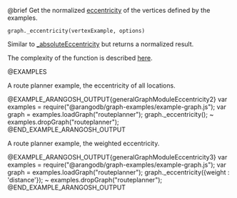 

@brief Get the normalized
[eccentricity](http://en.wikipedia.org/wiki/Distance_%28graph_theory%29)
of the vertices defined by the examples.

`graph._eccentricity(vertexExample, options)`

Similar to [_absoluteEccentricity](#absoluteeccentricity) but returns a normalized result.

The complexity of the function is described
[here](../Aql/GraphOperations.md#the-complexity-of-the-shortest-path-algorithms).

@EXAMPLES

A route planner example, the eccentricity of all locations.

@EXAMPLE_ARANGOSH_OUTPUT{generalGraphModuleEccentricity2}
  var examples = require("@arangodb/graph-examples/example-graph.js");
  var graph = examples.loadGraph("routeplanner");
  graph._eccentricity();
~ examples.dropGraph("routeplanner");
@END_EXAMPLE_ARANGOSH_OUTPUT

A route planner example, the weighted eccentricity.

@EXAMPLE_ARANGOSH_OUTPUT{generalGraphModuleEccentricity3}
  var examples = require("@arangodb/graph-examples/example-graph.js");
  var graph = examples.loadGraph("routeplanner");
  graph._eccentricity({weight : 'distance'});
~ examples.dropGraph("routeplanner");
@END_EXAMPLE_ARANGOSH_OUTPUT


